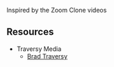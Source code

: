 Inspired by the Zoom Clone videos

## Resources

- Traversy Media
	- [Brad Traversy](https://youtu.be/6_gLU_OStK0?si=KIISibMUb4AMYiP6)
